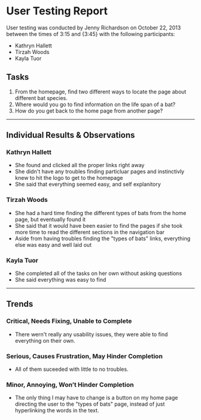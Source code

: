 # User Testing Report

User testing was conducted by Jenny Richardson on October 22, 2013 between the times of 3:15 and {3:45} with the following participants:

- Kathryn Hallett
- Tirzah Woods
- Kayla Tuor

## Tasks

1. From the homepage, find two different ways to locate the page about different bat species.
2. Where would you go to find information on the life span of a bat?
3. How do you get back to the home page from another page?

---

## Individual Results & Observations

### Kathryn Hallett

- She found and clicked all the proper links right away
- She didn't have any troubles finding particluar pages and instinctivly knew to hit the logo to get to the homepage
- She said that everything seemed easy, and self explanitory


### Tirzah Woods

- She had a hard time finding the different types of bats from the home page, but eventually found it 
- She said that it would have been easier to find the pages if she took more time to read the different sections in the navigation bar
- Aside from having troubles finding the "types of bats" links, everything else was easy and well laid out

### Kayla Tuor

- She completed all of the tasks on her own without asking questions
- She said everything was easy to find

---

## Trends

### Critical, Needs Fixing, Unable to Complete

- There wern't really any usability issues, they were able to find everything on their own.

### Serious, Causes Frustration, May Hinder Completion

- All of them suceeded with little to no troubles.

### Minor, Annoying, Won’t Hinder Completion

- The only thing I may have to change is a button on my home page directing the user to the "types of bats" page, instead of just hyperlinking the words in the text.
